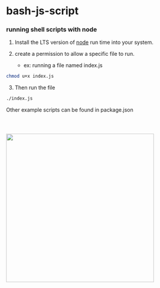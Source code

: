 # bash-js-script

### running shell scripts with node

1. Install the LTS version of [node](https://nodejs.org/en/) run time into your system.

2. create a permission to allow a specific file to run.
   - ex: running a file named index.js

```bash
chmod u+x index.js
```

3. Then run the file

```bash
./index.js
```

Other example scripts can be found in package.json

#

<br>

<img src="https://miro.medium.com/max/2368/1*kQR_AocWuFiXMtHMctjUYA.gif" width="400"/>
